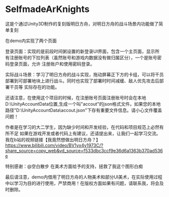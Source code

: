 # SelfmadeArKnights

这是个通过Unity3D制作的复刻版明日方舟，对明日方舟的战斗场景内功能做了简单复刻

在demo内实现了两个页面

登录页面：实现的是前段时间粥设置的新登录UI界面，包含一个主页面，显示所有注册账号的下拉列表（虽然账号和游戏内数据没有做归属区分），一个是账号密码登录页面，允许
      注册账户和使用密码登录。
      
实际战斗场景：学习了明日方舟的战斗实现，拖动屏幕正下方的卡组，可以将干员部署到可部署地块上进行战斗。同时也实现了部署时时间减缓、敌人优先攻击后部署干员等
      实际存在的功能。

还请注意，在使用这个项目的时候，在注册账号页面注册账号时会在本地D:\UnityAccountData位置,生成一个叫"accout"的json格式文件。如果您的本地路径"D:\UnityAccountData\accout.json"下存有重要文件信息。请小心文件覆盖问题！

作者是在学习的大二学生，因为缺少时间和开发经验，在代码和项目规范上必然有所不足
如果在游戏开发或者代码上有建议，还请提出来，让我们一起学习交流。
我在b站的视频链接【我竟然想做出明日方舟？】 https://www.bilibili.com/video/BV1yx4y1973C/?share_source=copy_web&vd_source=f533dbc3ccf9e36d6a1363b370ad536e

特别感谢：@空白散步 在美术方面给予的支持，拯救了我这个图形白痴

最后请注意，demo内借用了明日方舟的人物美术和部分UI美术，在实际使用过程中以学习为目的进行使用，严禁商用！在版权方面如果有问题，请联系我，将会及时删除。
